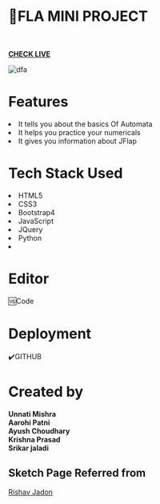 #  📍FLA MINI PROJECT


<br>

<b><a href="https://codesbyunnati.github.io/FLA_Group_Project/">CHECK LIVE</a></b>
<br>


<img src="https://i.ibb.co/bQWQ1BT/dfa.png" alt="dfa" border="0">
<br>

<h1>Features</h1>

<li>It tells you about the basics Of Automata</li>
<li>It helps you practice your numericals</li>
<li>It gives you information about JFlap</li>

<h1>Tech Stack Used</h1>
<li>HTML5</li>
<li>CSS3</li>
<li>Bootstrap4</li>
<li>JavaScript</li>
<li>JQuery</li>
<li>Python<li>

<h1>Editor</h1>
🆚Code

<h1>Deployment</h1>✔️GITHUB

<h1>Created by</h1>
  <b>Unnati Mishra</b>
  <br>
  <b>Aarohi Patni</b>
  <br>
  <b>Ayush Choudhary</b>
  <br>
  <b>Krishna Prasad</b>
  <br>
  <b>Srikar jaladi</b>
 
  
  
<h2>Sketch Page Referred from</h2>
  <a href="https://github.com/rjitsu/Sketchy">Rishav Jadon</a>

  

